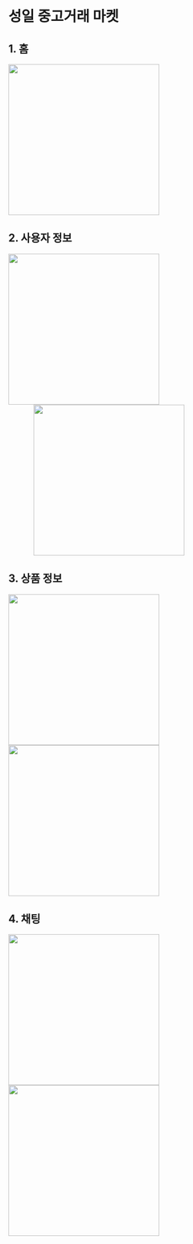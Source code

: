 # 성일 중고거래 마켓 

## 1. 홈

<img src="./images/1-home.png" width="300" height="auto" />

## 2. 사용자 정보 

<img src="./images/2-login.png" width="300" height="auto" style="display: inline-block" /><img src="./images/2-user-info.png" width="300" height="auto" style="display: inline-block; margin-left:50px; " />

## 3. 상품 정보 

<img src="./images/3-modify.png" width="300" height="auto" style="display: inline-block" /><img src="./images/3-product.png" width="300" height="auto" style="display: inline-block margin-left:50px; " />

## 4. 채팅

<img src="./images/4-chat-1.png" width="300" height="auto" style="display: inline-block" /><img src="./images/4-chat-2.png" width="300" height="auto" style="display: inline-block margin-left:50px; " />
